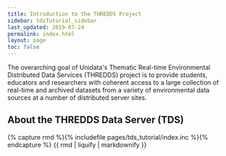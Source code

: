 ```yaml
---
title: Introduction to the THREDDS Project
sidebar: tdsTutorial_sidebar
last_updated: 2019-07-24
permalink: index.html
layout: page
toc: false
---
```


The overarching goal of Unidata's Thematic Real-time Environmental Distributed Data Services (THREDDS) project is to provide students, educators and researchers with coherent access to a large collection of real-time and archived datasets from a variety of environmental data sources at a number of distributed server sites.

## About the THREDDS Data Server (TDS)

{% capture rmd %}{% includefile pages/tds_tutorial/index.inc %}{% endcapture %}
{{ rmd | liquify | markdownify }}